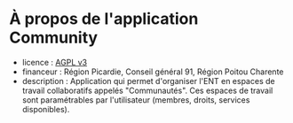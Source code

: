 # À propos de l'application Community

* licence : [AGPL v3](http://www.gnu.org/licenses/agpl.txt)
* financeur : Région Picardie, Conseil général  91, Région Poitou Charente
* description : Application qui permet d'organiser l'ENT en espaces de travail collaboratifs appelés "Communautés". Ces espaces de travail sont paramétrables par l'utilisateur (membres, droits, services disponibles).

